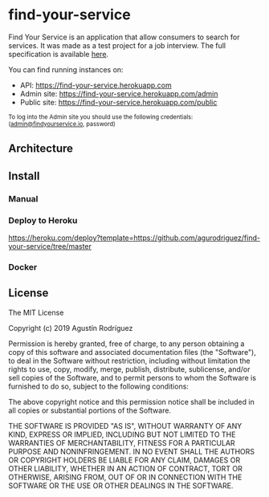 # find-your-service

<!-- Badges -->

Find Your Service is an application that allow consumers to search for services. It was made as a test project for a job interview. The full specification is available [here](docs/FindYourService.com%20-%20Full%202019).

You can find running instances on:

* API: https://find-your-service.herokuapp.com
* Admin site: https://find-your-service.herokuapp.com/admin 
* Public site: https://find-your-service.herokuapp.com/public

<sub>To log into the Admin site you should use the following credentials: (admin@findyourservice.io, password)</sub>

## Architecture

<!-- Diagram -->

## Install

### Manual

<!-- TODO -->

### Deploy to Heroku

https://heroku.com/deploy?template=https://github.com/agurodriguez/find-your-service/tree/master

### Docker

<!-- TODO -->

## License

The MIT License

Copyright (c) 2019 Agustín Rodríguez

Permission is hereby granted, free of charge, to any person obtaining a copy
of this software and associated documentation files (the "Software"), to deal
in the Software without restriction, including without limitation the rights
to use, copy, modify, merge, publish, distribute, sublicense, and/or sell
copies of the Software, and to permit persons to whom the Software is
furnished to do so, subject to the following conditions:

The above copyright notice and this permission notice shall be included in
all copies or substantial portions of the Software.

THE SOFTWARE IS PROVIDED "AS IS", WITHOUT WARRANTY OF ANY KIND, EXPRESS OR
IMPLIED, INCLUDING BUT NOT LIMITED TO THE WARRANTIES OF MERCHANTABILITY,
FITNESS FOR A PARTICULAR PURPOSE AND NONINFRINGEMENT. IN NO EVENT SHALL THE
AUTHORS OR COPYRIGHT HOLDERS BE LIABLE FOR ANY CLAIM, DAMAGES OR OTHER
LIABILITY, WHETHER IN AN ACTION OF CONTRACT, TORT OR OTHERWISE, ARISING FROM,
OUT OF OR IN CONNECTION WITH THE SOFTWARE OR THE USE OR OTHER DEALINGS IN
THE SOFTWARE.
